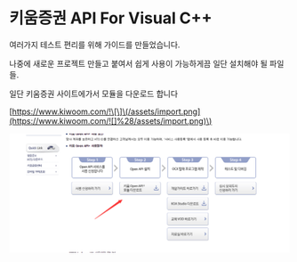 # 키움증권 API For Visual C++

여러가지 테스트 편리를 위해 가이드를 만들었습니다.

나중에 새로운 프로젝트 만들고 붙여서 쉽게 사용이 가능하게끔 일단 설치해야 될 파일들.



일단 키움증권 사이트에가서 모듈을 다운로드 합니다

[https://www.kiwoom.com/!\[\]\(/assets/import.png](https://www.kiwoom.com/![]%28/assets/import.png)\)

![](/assets/import1.png)

